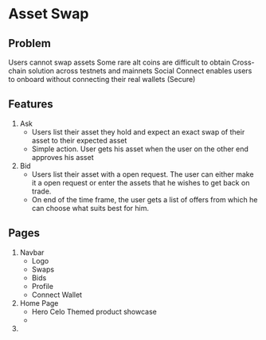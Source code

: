 # Asset Swap

## Problem

Users cannot swap assets
Some rare alt coins are difficult to obtain
Cross-chain solution across testnets and mainnets
Social Connect enables users to onboard without connecting their real wallets (Secure)

## Features

1. Ask
   - Users list their asset they hold and expect an exact swap of their asset to their expected asset
   - Simple action. User gets his asset when the user on the other end approves his asset
2. Bid
   - Users list their asset with a open request. The user can either make it a open request or enter the assets that he wishes to get back on trade.
   - On end of the time frame, the user gets a list of offers from which he can choose what suits best for him.

## Pages

1. Navbar
   - Logo
   - Swaps
   - Bids
   - Profile
   - Connect Wallet
2. Home Page
   - Hero Celo Themed product showcase
   -
3.

